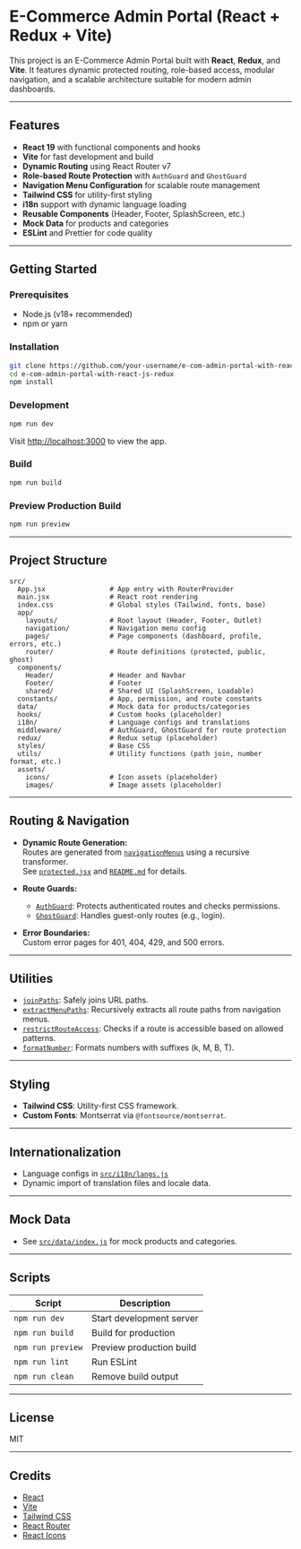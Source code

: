 # E-Commerce Admin Portal (React + Redux + Vite)

This project is an E-Commerce Admin Portal built with **React**, **Redux**, and **Vite**. It features dynamic protected routing, role-based access, modular navigation, and a scalable architecture suitable for modern admin dashboards.

---

## Features

- **React 19** with functional components and hooks
- **Vite** for fast development and build
- **Dynamic Routing** using React Router v7
- **Role-based Route Protection** with `AuthGuard` and `GhostGuard`
- **Navigation Menu Configuration** for scalable route management
- **Tailwind CSS** for utility-first styling
- **i18n** support with dynamic language loading
- **Reusable Components** (Header, Footer, SplashScreen, etc.)
- **Mock Data** for products and categories
- **ESLint** and Prettier for code quality

---

## Getting Started

### Prerequisites

- Node.js (v18+ recommended)
- npm or yarn

### Installation

```sh
git clone https://github.com/your-username/e-com-admin-portal-with-react-js-redux.git
cd e-com-admin-portal-with-react-js-redux
npm install
```

### Development

```sh
npm run dev
```

Visit [http://localhost:3000](http://localhost:3000) to view the app.

### Build

```sh
npm run build
```

### Preview Production Build

```sh
npm run preview
```

---

## Project Structure

```
src/
  App.jsx                # App entry with RouterProvider
  main.jsx               # React root rendering
  index.css              # Global styles (Tailwind, fonts, base)
  app/
    layouts/             # Root layout (Header, Footer, Outlet)
    navigation/          # Navigation menu config
    pages/               # Page components (dashboard, profile, errors, etc.)
    router/              # Route definitions (protected, public, ghost)
  components/
    Header/              # Header and Navbar
    Footer/              # Footer
    shared/              # Shared UI (SplashScreen, Loadable)
  constants/             # App, permission, and route constants
  data/                  # Mock data for products/categories
  hooks/                 # Custom hooks (placeholder)
  i18n/                  # Language configs and translations
  middleware/            # AuthGuard, GhostGuard for route protection
  redux/                 # Redux setup (placeholder)
  styles/                # Base CSS
  utils/                 # Utility functions (path join, number format, etc.)
  assets/
    icons/               # Icon assets (placeholder)
    images/              # Image assets (placeholder)
```

---

## Routing & Navigation

- **Dynamic Route Generation:**  
  Routes are generated from [`navigationMenus`](src/app/navigation/navigationMenus.js) using a recursive transformer.  
  See [`protected.jsx`](src/app/router/protected.jsx) and [`README.md`](src/app/router/README.md) for details.

- **Route Guards:**  
  - [`AuthGuard`](src/middleware/AuthGuard.jsx): Protects authenticated routes and checks permissions.
  - [`GhostGuard`](src/middleware/GhostGuard.jsx): Handles guest-only routes (e.g., login).

- **Error Boundaries:**  
  Custom error pages for 401, 404, 429, and 500 errors.

---

## Utilities

- [`joinPaths`](src/utils/joinPaths.js): Safely joins URL paths.
- [`extractMenuPaths`](src/utils/extractMenuPaths.js): Recursively extracts all route paths from navigation menus.
- [`restrictRouteAccess`](src/utils/restrictRouteAccess.js): Checks if a route is accessible based on allowed patterns.
- [`formatNumber`](src/utils/formatNumber.js): Formats numbers with suffixes (k, M, B, T).

---

## Styling

- **Tailwind CSS**: Utility-first CSS framework.
- **Custom Fonts**: Montserrat via `@fontsource/montserrat`.

---

## Internationalization

- Language configs in [`src/i18n/langs.js`](src/i18n/langs.js)
- Dynamic import of translation files and locale data.

---

## Mock Data

- See [`src/data/index.js`](src/data/index.js) for mock products and categories.

---

## Scripts

| Script         | Description                      |
| -------------- | -------------------------------- |
| `npm run dev`  | Start development server         |
| `npm run build`| Build for production             |
| `npm run preview` | Preview production build      |
| `npm run lint` | Run ESLint                      |
| `npm run clean`| Remove build output              |

---

## License

MIT

---

## Credits

- [React](https://react.dev/)
- [Vite](https://vitejs.dev/)
- [Tailwind CSS](https://tailwindcss.com/)
- [React Router](https://reactrouter.com/)
- [React Icons](https://react-icons.github.io/react-icons/)